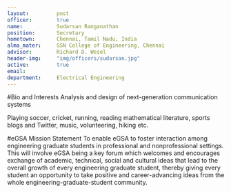 ```yaml
---
layout:     	post
officer:        true
name:     	 	Sudarsan Ranganathan
position: 		Secretary
hometown: 		Chennai, Tamil Nadu, India
alma_mater: 	SSN College of Engineering, Chennai
advisor: 		Richard D. Wesel
header-img: 	"img/officers/sudarsan.jpg"
active: 		true
email: 			
department: 	Electrical Engineering
---
```


#Bio and Interests
Analysis and design of next-generation communication systems

Playing soccer, cricket, running, reading mathematical literature, sports blogs and Twitter, music, volunteering, hiking etc.


#eGSA Mission Statement
To enable eGSA to foster interaction among engineering graduate students in professional and nonprofessional settings. This will involve eGSA being a key forum which welcomes and encourages exchange of academic, technical, social and cultural ideas that lead to the overall growth of every engineering graduate student, thereby giving every student an opportunity to take positive and career-advancing ideas from the whole engineering-graduate-student community. 